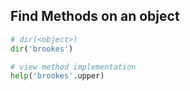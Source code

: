 ## Find Methods on an object

```py
# dir(<object>)
dir('brookes')

# view method implementation
help('brookes'.upper)
```

